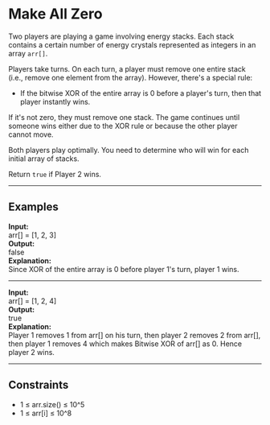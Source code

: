 
# Make All Zero

Two players are playing a game involving energy stacks. Each stack contains a certain number of energy crystals represented as integers in an array `arr[]`.

Players take turns. On each turn, a player must remove one entire stack (i.e., remove one element from the array). However, there's a special rule:

- If the bitwise XOR of the entire array is 0 before a player's turn, then that player instantly wins.

If it's not zero, they must remove one stack. The game continues until someone wins either due to the XOR rule or because the other player cannot move.

Both players play optimally. You need to determine who will win for each initial array of stacks.

Return `true` if Player 2 wins.

---

## Examples

**Input:**  
arr[] = [1, 2, 3]  
**Output:**  
false  
**Explanation:**  
Since XOR of the entire array is 0 before player 1's turn, player 1 wins.

---

**Input:**  
arr[] = [1, 2, 4]  
**Output:**  
true  
**Explanation:**  
Player 1 removes 1 from arr[] on his turn, then player 2 removes 2 from arr[], then player 1 removes 4 which makes Bitwise XOR of arr[] as 0. Hence player 2 wins.

---

## Constraints

- 1 ≤ arr.size() ≤ 10^5
- 1 ≤ arr[i] ≤ 10^8
